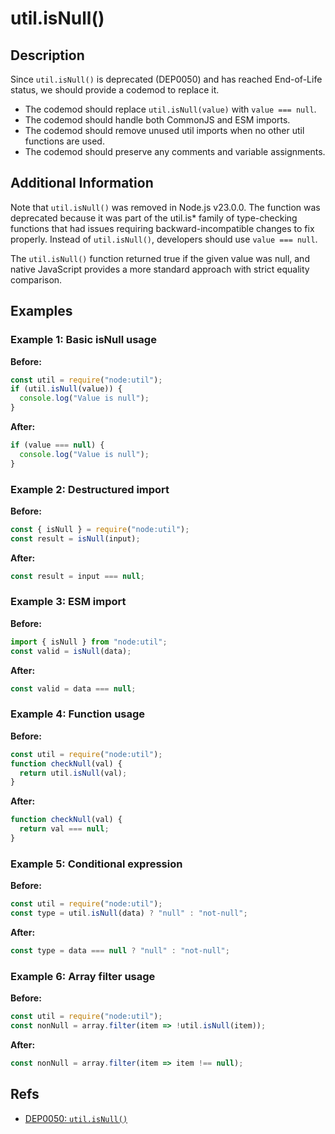 # util.isNull()

## Description

Since `util.isNull()` is deprecated (DEP0050) and has reached End-of-Life status, we should provide a codemod to replace it.

- The codemod should replace `util.isNull(value)` with `value === null`.
- The codemod should handle both CommonJS and ESM imports.
- The codemod should remove unused util imports when no other util functions are used.
- The codemod should preserve any comments and variable assignments.

## Additional Information

Note that `util.isNull()` was removed in Node.js v23.0.0. The function was deprecated because it was part of the util.is* family of type-checking functions that had issues requiring backward-incompatible changes to fix properly. Instead of `util.isNull()`, developers should use `value === null`.

The `util.isNull()` function returned true if the given value was null, and native JavaScript provides a more standard approach with strict equality comparison.

## Examples

### Example 1: Basic isNull usage

**Before:**

```js
const util = require("node:util");
if (util.isNull(value)) {
  console.log("Value is null");
}
```

**After:**

```js
if (value === null) {
  console.log("Value is null");
}
```

### Example 2: Destructured import

**Before:**

```js
const { isNull } = require("node:util");
const result = isNull(input);
```

**After:**

```js
const result = input === null;
```

### Example 3: ESM import

**Before:**

```js
import { isNull } from "node:util";
const valid = isNull(data);
```

**After:**

```js
const valid = data === null;
```

### Example 4: Function usage

**Before:**

```js
const util = require("node:util");
function checkNull(val) {
  return util.isNull(val);
}
```

**After:**

```js
function checkNull(val) {
  return val === null;
}
```

### Example 5: Conditional expression

**Before:**

```js
const util = require("node:util");
const type = util.isNull(data) ? "null" : "not-null";
```

**After:**

```js
const type = data === null ? "null" : "not-null";
```

### Example 6: Array filter usage

**Before:**

```js
const util = require("node:util");
const nonNull = array.filter(item => !util.isNull(item));
```

**After:**

```js
const nonNull = array.filter(item => item !== null);
```

## Refs

- [DEP0050: `util.isNull()`](https://nodejs.org/api/deprecations.html#dep0050)